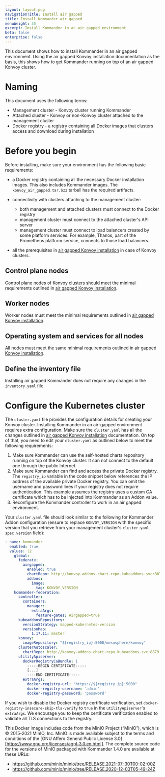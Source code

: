 ```yaml
---
layout: layout.pug
navigationTitle: Install air gapped
title: Install Kommander air gapped
menuWeight: 35
excerpt: Install Kommander in an air gapped environment
beta: false
enterprise: false
---
```


This document shows how to install Kommander in an air gapped environment. Using the air gapped Konvoy installation documentation as the basis, this shows how to get Kommander running on top of an air gapped Konvoy cluster.

# Naming

This document uses the following terms:
- Management cluster - Konvoy cluster running Kommander
- Attached cluster - Konvoy or non-Konvoy cluster attached to the management cluster
- Docker registry - a registry containing all Docker images that clusters access and download during installation

# Before you begin

Before installing, make sure your environment has the following basic requirements:

- a Docker registry containing all the necessary Docker installation images. This also includes Kommander images. The `konvoy_air_gapped.tar.bz2` tarball has the required artifacts.

- connectivity with clusters attaching to the management
  cluster:
  - both management and attached clusters must connect to the Docker registry
  - management cluster must connect to the attached cluster's API server
  - management cluster must connect to load balancers created by some platform services. For example, Thanos, part of the Prometheus platform service, connects to those load balancers.

- all the prerequisites in [air gapped Konvoy installation][air-gap-before-you-begin] in case of Konvoy clusters.

## Control plane nodes

Control plane nodes of Konvoy clusters should meet the minimal requirements outlined in [air gapped Konvoy installation][air-gap-control-plane].

## Worker nodes

Worker nodes must meet the minimal requirements outlined in [air gapped Konvoy installation][air-gap-worker-nodes].

## Operating system and services for all nodes

All nodes must meet the same minimal requirements outlined in [air gapped Konvoy installation][air-gap-os-system].

## Define the inventory file

Installing air gapped Kommander does not require any changes in the `inventory.yaml` file.

# Configure the Kubernetes cluster

The `cluster.yaml` file provides the configuration details for creating your Konvoy cluster. Installing Kommander in an air-gapped environment requires extra configuration. Make sure the `cluster.yaml` has all the changes outlined in [air gapped Konvoy installation][air-gap-config-image-reg] documentation. On top of that, you need to edit your `cluster.yaml` as outlined below to meet the following requirements:

1.  Make sure Kommander can use the self-hosted charts repository running on top of the Konvoy cluster. It can not connect to the default one through the public Internet.
1.  Make sure Kommander can find and access the private Docker registry. The `registry_ip` variable in the code snippet below references the IP address of the available private Docker registry. You can omit the username and password lines if your registry does not require authentication. This example assumes the registry uses a custom CA certificate which has to be injected into Kommander as an Addon value.
1.  Reconfigure the Kommander controller to work in an air gapped environment.

Your `cluster.yaml` file should look similar to the following for Kommander Addon configuration (ensure to replace `KONVOY_VERSION` with the specific version that you retrieve from your management cluster's `cluster.yaml` `spec.version` field):

```yaml
- name: kommander
  enabled: true
  values: |2
    global:
      federate:
        airgapped:
          enabled: true
          chartRepo: http://konvoy-addons-chart-repo.kubeaddons.svc:8879
          addons:
            image:
              tag: KONVOY_VERSION
    kommander-federation:
      controller:
        containers:
          manager:
            extraArgs:
              feature-gates: Airgapped=true
      kubeaddonsRepository:
        versionStrategy: mapped-kubernetes-version
        versionMap:
            1.17.11: master
      konvoy:
        imageRepository: "${registry_ip}:5000/mesosphere/konvoy"
      clusterAutoscaler:
        chartRepo: http://konvoy-addons-chart-repo.kubeaddons.svc:8879
      utilityApiserver:
        dockerRegistryCaBundle: |
          -----BEGIN CERTIFICATE-----
          [...]
          ----END CERTIFICATE-----
        extraArgs:
          docker-registry-url: "https://${registry_ip}:5000"
          docker-registry-username: 'admin'
          docker-registry-password: 'password'
```

 If you wish to disable the Docker registry certificate verification, set `docker-registry-insecure-skip-tls-verify` to `true` in the `utilityApiserver`'s `extraArgs`. We encourage you to keep the certificate verification enabled to validate all TLS connections to the registry.

 This Docker image includes code from the MinIO Project (“MinIO”), which is © 2015-2021 MinIO, Inc. MinIO is made available subject to the terms and conditions of the [GNU Affero General Public License 3.0][https://www.gnu.org/licenses/agpl-3.0.en.html]. The complete source code for the versions of MinIO packaged with Kommander 1.4.0 are available at these URLs:

 * https://github.com/minio/minio/tree/RELEASE.2021-07-30T00-02-00Z
 * https://github.com/minio/minio/tree/RELEASE.2020-12-03T05-49-24Z

[air-gap-before-you-begin]: /dkp/konvoy/1.8/install/install-airgapped/#before-you-begin
[air-gap-control-plane]: /dkp/konvoy/1.8/install/install-airgapped/#control-plane-nodes
[air-gap-config-image-reg]: /dkp/konvoy/1.8/install/install-airgapped/#configure-the-image-registry
[air-gap-os-system]: /dkp/konvoy/1.8/install/install-airgapped/#operating-system-and-services-for-all-nodes
[air-gap-worker-nodes]: /dkp/konvoy/1.8/install/install-airgapped/#worker-nodes
